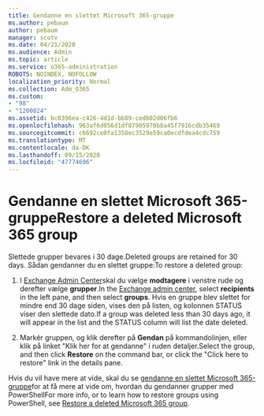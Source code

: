 ```yaml
---
title: Gendanne en slettet Microsoft 365-gruppe
ms.author: pebaum
author: pebaum
manager: scotv
ms.date: 04/21/2020
ms.audience: Admin
ms.topic: article
ms.service: o365-administration
ROBOTS: NOINDEX, NOFOLLOW
localization_priority: Normal
ms.collection: Adm_O365
ms.custom:
- "98"
- "1200024"
ms.assetid: bc0396ea-c426-4d1d-bb89-ced602d06fb6
ms.openlocfilehash: 963af6d056d1df07905970b8a45f7916cdb35469
ms.sourcegitcommit: c6692ce0fa1358ec3529e59ca0ecdfdea4cdc759
ms.translationtype: MT
ms.contentlocale: da-DK
ms.lasthandoff: 09/15/2020
ms.locfileid: "47774696"
---
```

# <a name="restore-a-deleted-microsoft-365-group"></a><span data-ttu-id="9c67a-102">Gendanne en slettet Microsoft 365-gruppe</span><span class="sxs-lookup"><span data-stu-id="9c67a-102">Restore a deleted Microsoft 365 group</span></span>

<span data-ttu-id="9c67a-103">Slettede grupper bevares i 30 dage.</span><span class="sxs-lookup"><span data-stu-id="9c67a-103">Deleted groups are retained for 30 days.</span></span> <span data-ttu-id="9c67a-104">Sådan gendanner du en slettet gruppe:</span><span class="sxs-lookup"><span data-stu-id="9c67a-104">To restore a deleted group:</span></span>
  
1. <span data-ttu-id="9c67a-105">I [Exchange Admin Center](https://outlook.office365.com/ecp/)skal du vælge **modtagere** i venstre rude og derefter vælge **grupper**.</span><span class="sxs-lookup"><span data-stu-id="9c67a-105">In the [Exchange admin center](https://outlook.office365.com/ecp/), select **recipients** in the left pane, and then select **groups**.</span></span> <span data-ttu-id="9c67a-106">Hvis en gruppe blev slettet for mindre end 30 dage siden, vises den på listen, og kolonnen STATUS viser den slettede dato.</span><span class="sxs-lookup"><span data-stu-id="9c67a-106">If a group was deleted less than 30 days ago, it will appear in the list and the STATUS column will list the date deleted.</span></span>

2. <span data-ttu-id="9c67a-107">Markér gruppen, og klik derefter på **Gendan** på kommandolinjen, eller klik på linket "Klik her for at gendanne" i ruden detaljer.</span><span class="sxs-lookup"><span data-stu-id="9c67a-107">Select the group, and then click **Restore** on the command bar, or click the "Click here to restore" link in the details pane.</span></span>

<span data-ttu-id="9c67a-108">Hvis du vil have mere at vide, skal du se [gendanne en slettet Microsoft 365-gruppe](https://go.microsoft.com/fwlink/?linkid=867802)for at få mere at vide om, hvordan du gendanner grupper med PowerShell</span><span class="sxs-lookup"><span data-stu-id="9c67a-108">For more info, or to learn how to restore groups using PowerShell, see [Restore a deleted Microsoft 365 group](https://go.microsoft.com/fwlink/?linkid=867802).</span></span>
  